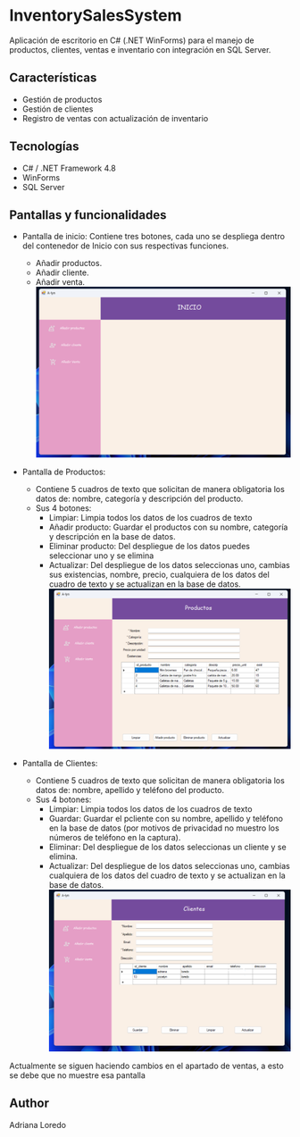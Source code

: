 # InventorySalesSystem

Aplicación de escritorio en C# (.NET WinForms) para el manejo de productos, clientes, ventas e inventario con integración en SQL Server.

## Características
- Gestión de productos
- Gestión de clientes
- Registro de ventas con actualización de inventario

## Tecnologías
- C# / .NET Framework 4.8
- WinForms
- SQL Server

## Pantallas y funcionalidades
- Pantalla de inicio: Contiene tres botones, cada uno se despliega dentro del contenedor de Inicio con sus respectivas funciones.
  - Añadir productos.
  - Añadir cliente.
  - Añadir venta.
  ![Pantalla-principal](./Img/Capturas-de-pantalla/Pantalla-principal.png)

- Pantalla de Productos:
  - Contiene 5 cuadros de texto que solicitan de manera obligatoria los datos de: nombre, categoría y descripción del producto.
  - Sus 4 botones:
    - Limpiar: Limpia todos los datos de los cuadros de texto
    - Añadir producto: Guardar el productos con su nombre, categoría y descripción en la base de datos.
    - Eliminar producto: Del despliegue de los datos puedes seleccionar uno y se elimina
    - Actualizar: Del despliegue de los datos seleccionas uno, cambias sus existencias, nombre, precio, cualquiera de los datos del cuadro de texto y se actualizan en la base de datos.
  ![Pantalla-productos](./Img/Capturas-de-pantalla/Pantalla-productos.png)

- Pantalla de Clientes:
  - Contiene 5 cuadros de texto que solicitan de manera obligatoria los datos de: nombre, apellido y teléfono del producto.
  - Sus 4 botones:
    - Limpiar: Limpia todos los datos de los cuadros de texto
    - Guardar: Guardar el pcliente con su nombre, apellido y teléfono en la base de datos (por motivos de privacidad no muestro los números de teléfono en la captura).
    - Eliminar: Del despliegue de los datos seleccionas un cliente y se elimina.
    - Actualizar: Del despliegue de los datos seleccionas uno, cambias cualquiera de los datos del cuadro de texto y se actualizan en la base de datos.
  ![Pantalla-clientes](./Img/Capturas-de-pantalla/Pantalla-clientes.png)


Actualmente se siguen haciendo cambios en el apartado de ventas, a esto se debe que no muestre esa pantalla

## Author
Adriana Loredo


